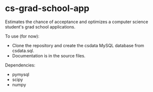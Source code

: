 # cs-grad-school-app
Estimates the chance of acceptance and optimizes a computer science student's grad school applications.

To use (for now):
  - Clone the repository and create the csdata MySQL database from csdata.sql.
  - Documentation is in the source files.

Dependencies:
  - pymysql
  - scipy
  - numpy
